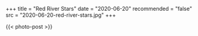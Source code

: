 +++
title = "Red River Stars"
date = "2020-06-20"
recommended = "false"
src = "2020-06-20-red-river-stars.jpg"
+++

{{< photo-post >}}
